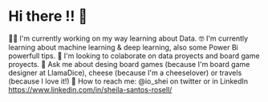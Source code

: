 # Hi there !! 👋

👩‍🏭 I'm currently working on my way learning about Data.
🤓 I'm currently learning about machine learning & deep learning, also some Power Bi powerfull tips.
👀 I'm looking to colaborate on data proyects and board game proyects.
🎲 Ask me about desing board games (because I'm board game designer at LlamaDice), cheese (because I'm a cheeselover) or travels (because I love it!)
💭 How to reach me: @io_shei on twitter or in LinkedIn https://www.linkedin.com/in/sheila-santos-rosell/ 
